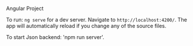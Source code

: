 Angular Project 

To run: `ng serve` for a dev server. Navigate to `http://localhost:4200/`. The app will automatically reload if you change any of the source files.

To start Json backend: 'npm run server'.
